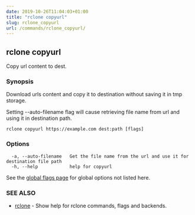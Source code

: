 ```yaml
---
date: 2019-10-26T11:04:03+01:00
title: "rclone copyurl"
slug: rclone_copyurl
url: /commands/rclone_copyurl/
---
```

## rclone copyurl

Copy url content to dest.

### Synopsis


Download urls content and copy it to destination 
without saving it in tmp storage.

Setting --auto-filename flag will cause retrieving file name from url and using it in destination path. 


```
rclone copyurl https://example.com dest:path [flags]
```

### Options

```
  -a, --auto-filename   Get the file name from the url and use it for destination file path
  -h, --help            help for copyurl
```

See the [global flags page](/flags/) for global options not listed here.

### SEE ALSO

* [rclone](/commands/rclone/)	 - Show help for rclone commands, flags and backends.


